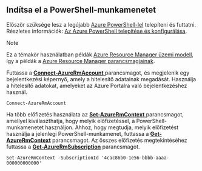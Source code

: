 
## <a name="start-your-powershell-session"></a>Indítsa el a PowerShell-munkamenetet
Először szüksége lesz a legújabb [Azure PowerShell-lel](http://msdn.microsoft.com/library/mt619274.aspx) telepíteni és futtatni. Részletes információk: [Az Azure PowerShell telepítése és konfigurálása](/powershell/azureps-cmdlets-docs).

> [!NOTE]
> Ez a témakör használatban példák [Azure Resource Manager üzemi modell](../articles/azure-resource-manager/resource-group-overview.md), így a példák a [Azure Resource Manager parancsmagjainak](http://msdn.microsoft.com/library/azure/mt125356.aspx). 
> 
> 

Futtassa a [ **Connect-AzureRmAccount** ](https://docs.microsoft.com/powershell/module/azurerm.profile/connect-azurermaccount) parancsmagot, és megjelenik egy bejelentkezési képernyő, amely a hitelesítő adatainak megadását. Használja a hitelesítő adatokat, amelyeket az Azure Portalra való bejelentkezéshez használ.

    Connect-AzureRmAccount

Ha több előfizetés használata az [ **Set-AzureRmContext** ](https://docs.microsoft.com/powershell/module/azurerm.profile/set-azurermcontext) parancsmagot, amellyel kiválaszthatja, hogy melyik előfizetéssel, a PowerShell-munkamenetet használjon. Ahhoz, hogy megtudja, melyik előfizetést használja a jelenlegi PowerShell-munkamenet, futtassa a [**Get-AzureRmContext**](https://docs.microsoft.com/powershell/module/azurerm.profile/get-azurermcontext) parancsmagot. Az összes előfizetés megtekintéséhez futtassa a [**Get-AzureRmSubscription**](https://docs.microsoft.com/powershell/module/servicemanagement/azurerm.profile/get-azurermsubscription) parancsmagot.

    Set-AzureRmContext -SubscriptionId '4cac86b0-1e56-bbbb-aaaa-000000000000'

